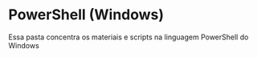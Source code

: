 # PowerShell (Windows)

Essa pasta concentra os materiais e scripts na linguagem PowerShell do Windows
